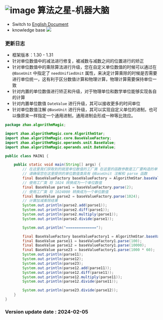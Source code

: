 # ![image](https://user-images.githubusercontent.com/113756063/194830221-abe24fcc-484b-4769-b3b7-ec6d8138f436.png) 算法之星-机器大脑

- Switch to [English Document](https://github.com/BeardedManZhao/algorithmStar/blob/Zhao-develop/src_code/README.md)
- knowledge base
  <a href="https://github.com/BeardedManZhao/algorithmStar/blob/main/KnowledgeDocument/knowledge%20base-Chinese.md">
  <img src = "https://user-images.githubusercontent.com/113756063/194838003-7ad14dac-b38c-4b57-a942-ba58f00baaf7.png"/>
  </a>

### 更新日志

* 框架版本：1.30 - 1.31
* 针对单位数值中的减法进行修复，被减数与减数之间的位置进行的矫正
* 针对单位数值中的乘除算法进行升级，您在自定义单位数值的时候可以通过在 `@BaseUnit` 中指定了 `needUnifiedUnit`
  属性，来决定计算乘除的时候是否需要进行单位统一，这有利于区分数值计算和物理计算，物理计算需要保持单位一致
* 针对内置的单位数值进行矫正和升级，对于物理单位和数学单位能够实现各自的计算
* 针对内置单位数值 `DateValue` 进行升级，其可以接收更多的时间单位
* 针对单位数值注解 `@BaseUnit` 进行升级，其可以实现自定义单位的进制，也可以像原来一样指定一个通用进制，通用进制会形成一种等比效应。

```java
package zhao.algorithmMagic;

import zhao.algorithmMagic.core.AlgorithmStar;
import zhao.algorithmMagic.core.BaseValueFactory;
import zhao.algorithmMagic.operands.unit.BaseValue;
import zhao.algorithmMagic.operands.unit.DateValue;

public class MAIN1 {

    public static void main(String[] args) {
        // 在这里我们获取到的就是单位数值的工厂类 在这里的函数参数是工厂要构造的单位数值的类型
        // 请确保您在这里提供的单位数值类具有 @BaseUnit 注解和 parse 函数
        final BaseValueFactory baseValueFactory = AlgorithmStar.baseValueFactory(BaseValue.class);
        // 使用工厂类 将 1024 转换成为一个单位数值
        final BaseValue parse1 = baseValueFactory.parse(2);
        // 使用工厂类 将 1024000 转换成为一个单位数值
        final BaseValue parse2 = baseValueFactory.parse(1024);
        // 计算加减乘除结果
        System.out.println(parse2.add(parse1));
        System.out.println(parse2.diff(parse1));
        System.out.println(parse2.multiply(parse1));
        System.out.println(parse2.divide(parse1));

        System.out.println("==============");

        final BaseValueFactory baseValueFactory1 = AlgorithmStar.baseValueFactory(DateValue.class);
        final BaseValue parse11 = baseValueFactory1.parse(100);
        final BaseValue parse12 = baseValueFactory1.parse(10000);
        final BaseValue parse23 = baseValueFactory1.parse(1000 * 60);
        System.out.println(parse11);
        System.out.println(parse12);
        System.out.println(parse23);
        System.out.println(parse12.add(parse11));
        System.out.println(parse12.diff(parse11));
        System.out.println(parse12.multiply(parse11));
        System.out.println(parse12.divide(parse11));

        System.out.println(parse23.divide(parse12));
    }
}
```

### Version update date : 2024-02-05